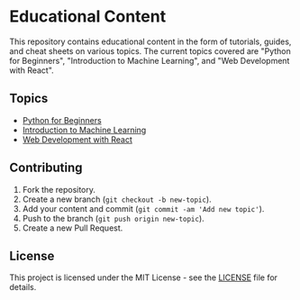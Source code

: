 # Educational Content

This repository contains educational content in the form of tutorials, guides, and cheat sheets on various topics. The current topics covered are "Python for Beginners", "Introduction to Machine Learning", and "Web Development with React".

## Topics

- [Python for Beginners](python-for-beginners/README.md)
- [Introduction to Machine Learning](introduction-to-ml/README.md)
- [Web Development with React](web-development-with-react/README.md)

## Contributing

1. Fork the repository.
2. Create a new branch (`git checkout -b new-topic`).
3. Add your content and commit (`git commit -am 'Add new topic'`).
4. Push to the branch (`git push origin new-topic`).
5. Create a new Pull Request.

## License

This project is licensed under the MIT License - see the [LICENSE](LICENSE) file for details.
